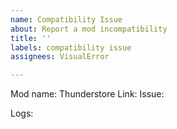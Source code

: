 ```yaml
---
name: Compatibility Issue
about: Report a mod incompatibility
title: ''
labels: compatibility issue
assignees: VisualError

---
```


Mod name:
Thunderstore Link:
Issue:

Logs:
